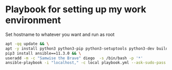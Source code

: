 Playbook for setting up my work environment
====================================

Set hostname to whatever you want and run as root

``` bash
apt -qq update && \
apt -y install python3 python3-pip python3-setuptools python3-dev build-essential libssl-dev libffi-dev sudo unzip zip man-db curl && \
pip3 install ansible==11.3.0 && \
useradd -m -c "Samwise the Brave" diego  -s /bin/bash -p '*'
ansible-playbook -i "localhost," -c local playbook.yml --ask-sudo-pass --become --extra-vars "testing=false hostname=laptop install_packages=false"
```

